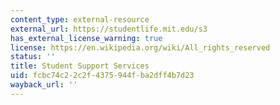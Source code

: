 ```yaml
---
content_type: external-resource
external_url: https://studentlife.mit.edu/s3
has_external_license_warning: true
license: https://en.wikipedia.org/wiki/All_rights_reserved
status: ''
title: Student Support Services
uid: fcbc74c2-2c2f-4375-944f-ba2dff4b7d23
wayback_url: ''
---
```

